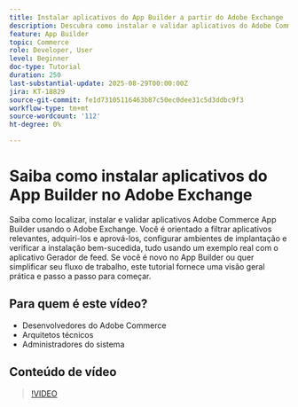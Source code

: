 ```yaml
---
title: Instalar aplicativos do App Builder a partir do Adobe Exchange
description: Descubra como instalar e validar aplicativos do Adobe Commerce App Builder usando o Adobe Exchange.
feature: App Builder
topic: Commerce
role: Developer, User
level: Beginner
doc-type: Tutorial
duration: 250
last-substantial-update: 2025-08-29T00:00:00Z
jira: KT-18829
source-git-commit: fe1d73105116463b87c50ec0dee31c5d3ddbc9f3
workflow-type: tm+mt
source-wordcount: '112'
ht-degree: 0%

---
```



# Saiba como instalar aplicativos do App Builder no Adobe Exchange

Saiba como localizar, instalar e validar aplicativos Adobe Commerce App Builder usando o Adobe Exchange. Você é orientado a filtrar aplicativos relevantes, adquiri-los e aprová-los, configurar ambientes de implantação e verificar a instalação bem-sucedida, tudo usando um exemplo real com o aplicativo Gerador de feed. Se você é novo no App Builder ou quer simplificar seu fluxo de trabalho, este tutorial fornece uma visão geral prática e passo a passo para começar.


## Para quem é este vídeo?

- Desenvolvedores do Adobe Commerce
- Arquitetos técnicos
- Administradores do sistema

## Conteúdo de vídeo

>[!VIDEO](https://video.tv.adobe.com/v/3471513/?learn=on&enablevpops)

